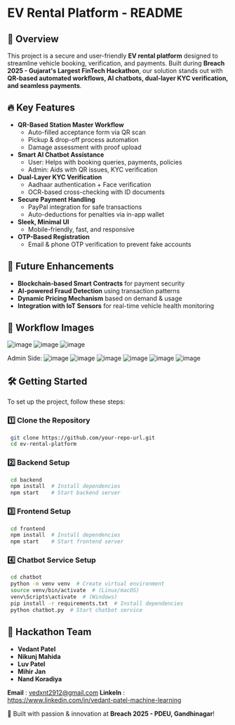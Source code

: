 # EV Rental Platform - README

## 📌 Overview
This project is a secure and user-friendly **EV rental platform** designed to streamline vehicle booking, verification, and payments. Built during **Breach 2025 - Gujarat's Largest FinTech Hackathon**, our solution stands out with **QR-based automated workflows, AI chatbots, dual-layer KYC verification, and seamless payments**.

## 🔥 Key Features
- **QR-Based Station Master Workflow**
  - Auto-filled acceptance form via QR scan
  - Pickup & drop-off process automation
  - Damage assessment with proof upload
- **Smart AI Chatbot Assistance**
  - User: Helps with booking queries, payments, policies
  - Admin: Aids with QR issues, KYC verification
- **Dual-Layer KYC Verification**
  - Aadhaar authentication + Face verification
  - OCR-based cross-checking with ID documents
- **Secure Payment Handling**
  - PayPal integration for safe transactions
  - Auto-deductions for penalties via in-app wallet
- **Sleek, Minimal UI**
  - Mobile-friendly, fast, and responsive
- **OTP-Based Registration**
  - Email & phone OTP verification to prevent fake accounts

## 🚀 Future Enhancements
- **Blockchain-based Smart Contracts** for payment security
- **AI-powered Fraud Detection** using transaction patterns
- **Dynamic Pricing Mechanism** based on demand & usage
- **Integration with IoT Sensors** for real-time vehicle health monitoring

## 📸 Workflow Images
![image](https://github.com/user-attachments/assets/3e63767f-4858-44ed-b444-d0143d0c67e0)
![image](https://github.com/user-attachments/assets/d3e462e0-2d19-498a-b3c0-15d7a06cbfef)
![image](https://github.com/user-attachments/assets/fbf885d3-8338-4ce5-902a-3c1efef7a295)

Admin Side:
![image](https://github.com/user-attachments/assets/6d9c572e-06ca-450b-b8f6-8141288d9513)
![image](https://github.com/user-attachments/assets/7be4f596-a378-47ee-9e41-ff9338a9582c)
![image](https://github.com/user-attachments/assets/1a5c5a92-497b-4fd1-9666-d75b1cf06c7b)
![image](https://github.com/user-attachments/assets/5757ba0b-3f39-4e4e-8704-80c3f9b6723b)
![image](https://github.com/user-attachments/assets/e9a6eb12-ea2a-4982-b849-f7071f7979b0)
![image](https://github.com/user-attachments/assets/4abd52d9-4b37-4191-a558-9941e57a6182)


## 🛠️ Getting Started
To set up the project, follow these steps:

### 1️⃣ Clone the Repository
```bash
 git clone https://github.com/your-repo-url.git
 cd ev-rental-platform
```

### 2️⃣ Backend Setup
```bash
 cd backend
 npm install  # Install dependencies
 npm start    # Start backend server
```

### 3️⃣ Frontend Setup
```bash
 cd frontend
 npm install  # Install dependencies
 npm start    # Start frontend server
```

### 4️⃣ Chatbot Service Setup
```bash
 cd chatbot
 python -m venv venv  # Create virtual environment
 source venv/bin/activate  # (Linux/macOS)
 venv\Scripts\activate  # (Windows)
 pip install -r requirements.txt  # Install dependencies
 python chatbot.py  # Start chatbot service
```

## 🤝 Hackathon Team
- **Vedant Patel**
- **Nikunj Mahida**
- **Luv Patel**
- **Mihir Jan**
- **Nand Koradiya**

**Email** : vedxnt2912@gmail.com 
**LinkeIn** : https://www.linkedin.com/in/vedant-patel-machine-learning

🚀 Built with passion & innovation at **Breach 2025 - PDEU, Gandhinagar**!

